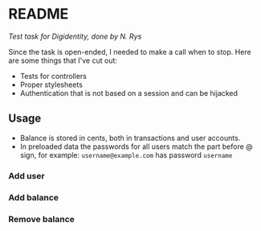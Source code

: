 # README
*Test task for Digidentity, done by N. Rys*

Since the task is open-ended, I needed to make a call when to stop. Here are some things that I've cut out:
* Tests for controllers
* Proper stylesheets
* Authentication that is not based on a session and can be hijacked


## Usage
* Balance is stored in cents, both in transactions and user accounts.
* In preloaded data the passwords for all users match the part before @ sign, for example: `username@example.com` has password `username`

### Add user

### Add balance

### Remove balance
